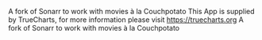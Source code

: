 A fork of Sonarr to work with movies à la Couchpotato
This App is supplied by TrueCharts, for more information please visit https://truecharts.org
A fork of Sonarr to work with movies à la Couchpotato
